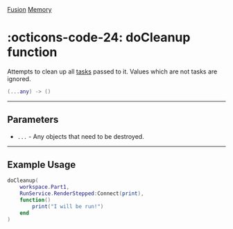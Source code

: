 <nav class="fusiondoc-api-breadcrumbs">
	<a href="../..">Fusion</a>
	<a href="..">Memory</a>
</nav>

<h1 class="fusiondoc-api-header" markdown>
	<span class="fusiondoc-api-icon" markdown>:octicons-code-24:</span>
	<span class="fusiondoc-api-name">doCleanup</span>
	<span class="fusiondoc-api-pills">
		<span class="fusiondoc-api-pill-type">function</span>
	</span>
</h1>

Attempts to clean up all [tasks](../task) passed to it. Values which are not tasks
are ignored.

```Lua
(...any) -> ()
```

-----

## Parameters

- `...` - Any objects that need to be destroyed.

-----

## Example Usage

```Lua
doCleanup(
	workspace.Part1,
	RunService.RenderStepped:Connect(print),
	function()
		print("I will be run!")
	end
)
```